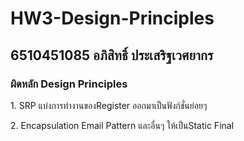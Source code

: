 # HW3-Design-Principles
## 6510451085 อภิสิทธิ์ ประเสริฐเวศยากร 

### ผิดหลัก Design Principles

<p> 1. SRP  แบ่งการทำงานของRegister ออกมาเป็นฟังก์ชั่นย่อยๆ</p>
<p> 2. Encapsulation Email Pattern และอื่นๆ ให้เป็นStatic Final</p>
